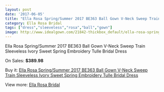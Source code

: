 ```yaml
---
layout: post
date: '2017-06-05'
title: "Ella Rosa Spring/Summer 2017 BE363 Ball Gown V-Neck Sweep Train Sleeveless Ivory Sweet Spring Embroidery Tulle Bridal Dress"
category: Ella Rosa Bridal
tags: ["dress","sleeveless","rosa","ball","gown"]
image: http://www.idealgown.com/21842-thickbox_default/ella-rosa-spring-summer-2017-be363-ball-gown-v-neck-sweep-train-sleeveless-ivory-sweet-spring-embroidery-tulle-bridal-dress.jpg
---
```

Ella Rosa Spring/Summer 2017 BE363 Ball Gown V-Neck Sweep Train Sleeveless Ivory Sweet Spring Embroidery Tulle Bridal Dress

On Sales: **$389.98**
<a href="https://www.idealgown.com/en/ella-rosa-bridal/8223-ella-rosa-spring-summer-2017-be363-ball-gown-v-neck-sweep-train-sleeveless-ivory-sweet-spring-embroidery-tulle-bridal-dress.html"><amp-img layout="responsive" width="600" height="600" src="//www.idealgown.com/21842-thickbox_default/ella-rosa-spring-summer-2017-be363-ball-gown-v-neck-sweep-train-sleeveless-ivory-sweet-spring-embroidery-tulle-bridal-dress.jpg" alt="Ella Rosa Spring/Summer 2017 BE363 Ball Gown V-Neck Sweep Train Sleeveless Ivory Sweet Spring Embroidery Tulle Bridal Dress 0" /></a>
<a href="https://www.idealgown.com/en/ella-rosa-bridal/8223-ella-rosa-spring-summer-2017-be363-ball-gown-v-neck-sweep-train-sleeveless-ivory-sweet-spring-embroidery-tulle-bridal-dress.html"><amp-img layout="responsive" width="600" height="600" src="//www.idealgown.com/21847-thickbox_default/ella-rosa-spring-summer-2017-be363-ball-gown-v-neck-sweep-train-sleeveless-ivory-sweet-spring-embroidery-tulle-bridal-dress.jpg" alt="Ella Rosa Spring/Summer 2017 BE363 Ball Gown V-Neck Sweep Train Sleeveless Ivory Sweet Spring Embroidery Tulle Bridal Dress 1" /></a>
<a href="https://www.idealgown.com/en/ella-rosa-bridal/8223-ella-rosa-spring-summer-2017-be363-ball-gown-v-neck-sweep-train-sleeveless-ivory-sweet-spring-embroidery-tulle-bridal-dress.html"><amp-img layout="responsive" width="600" height="600" src="//www.idealgown.com/21846-thickbox_default/ella-rosa-spring-summer-2017-be363-ball-gown-v-neck-sweep-train-sleeveless-ivory-sweet-spring-embroidery-tulle-bridal-dress.jpg" alt="Ella Rosa Spring/Summer 2017 BE363 Ball Gown V-Neck Sweep Train Sleeveless Ivory Sweet Spring Embroidery Tulle Bridal Dress 2" /></a>
<a href="https://www.idealgown.com/en/ella-rosa-bridal/8223-ella-rosa-spring-summer-2017-be363-ball-gown-v-neck-sweep-train-sleeveless-ivory-sweet-spring-embroidery-tulle-bridal-dress.html"><amp-img layout="responsive" width="600" height="600" src="//www.idealgown.com/21845-thickbox_default/ella-rosa-spring-summer-2017-be363-ball-gown-v-neck-sweep-train-sleeveless-ivory-sweet-spring-embroidery-tulle-bridal-dress.jpg" alt="Ella Rosa Spring/Summer 2017 BE363 Ball Gown V-Neck Sweep Train Sleeveless Ivory Sweet Spring Embroidery Tulle Bridal Dress 3" /></a>
<a href="https://www.idealgown.com/en/ella-rosa-bridal/8223-ella-rosa-spring-summer-2017-be363-ball-gown-v-neck-sweep-train-sleeveless-ivory-sweet-spring-embroidery-tulle-bridal-dress.html"><amp-img layout="responsive" width="600" height="600" src="//www.idealgown.com/21844-thickbox_default/ella-rosa-spring-summer-2017-be363-ball-gown-v-neck-sweep-train-sleeveless-ivory-sweet-spring-embroidery-tulle-bridal-dress.jpg" alt="Ella Rosa Spring/Summer 2017 BE363 Ball Gown V-Neck Sweep Train Sleeveless Ivory Sweet Spring Embroidery Tulle Bridal Dress 4" /></a>
<a href="https://www.idealgown.com/en/ella-rosa-bridal/8223-ella-rosa-spring-summer-2017-be363-ball-gown-v-neck-sweep-train-sleeveless-ivory-sweet-spring-embroidery-tulle-bridal-dress.html"><amp-img layout="responsive" width="600" height="600" src="//www.idealgown.com/21843-thickbox_default/ella-rosa-spring-summer-2017-be363-ball-gown-v-neck-sweep-train-sleeveless-ivory-sweet-spring-embroidery-tulle-bridal-dress.jpg" alt="Ella Rosa Spring/Summer 2017 BE363 Ball Gown V-Neck Sweep Train Sleeveless Ivory Sweet Spring Embroidery Tulle Bridal Dress 5" /></a>

Buy it: [Ella Rosa Spring/Summer 2017 BE363 Ball Gown V-Neck Sweep Train Sleeveless Ivory Sweet Spring Embroidery Tulle Bridal Dress](https://www.idealgown.com/en/ella-rosa-bridal/8223-ella-rosa-spring-summer-2017-be363-ball-gown-v-neck-sweep-train-sleeveless-ivory-sweet-spring-embroidery-tulle-bridal-dress.html "Ella Rosa Spring/Summer 2017 BE363 Ball Gown V-Neck Sweep Train Sleeveless Ivory Sweet Spring Embroidery Tulle Bridal Dress")

View more: [Ella Rosa Bridal](https://www.idealgown.com/en/60-ella-rosa-bridal "Ella Rosa Bridal")
